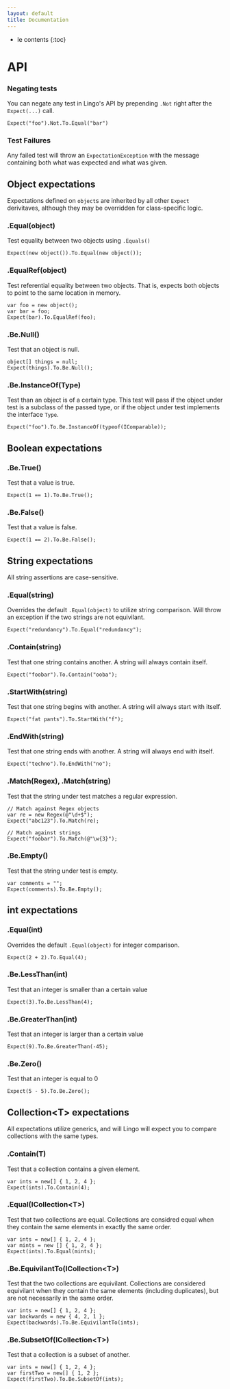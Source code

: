 ```yaml
---
layout: default
title: Documentation
---
```


* le contents
{:toc}

# API

### Negating tests

You can negate any test in Lingo's API by prepending `.Not` right after the
`Expect(...)` call.

~~~
Expect("foo").Not.To.Equal("bar")
~~~

### Test Failures

Any failed test will throw an `ExpectationException` with the message containing
both what was expected and what was given.

## Object expectations

Expectations defined on `object`s are inherited by all other `Expect`
derivitaves, although they may be overridden for class-specific logic.

### .Equal(object)

Test equality between two objects using `.Equals()`

~~~
Expect(new object()).To.Equal(new object());
~~~

### .EqualRef(object)

Test referential equality between two objects. That is, expects both objects to
point to the same location in memory.

~~~
var foo = new object();
var bar = foo;
Expect(bar).To.EqualRef(foo);
~~~

### .Be.Null()

Test that an object is null.

~~~
object[] things = null;
Expect(things).To.Be.Null();
~~~

### .Be.InstanceOf(Type)

Test than an object is of a certain type. This test will pass if the object
under test is a subclass of the passed type, or if the object under test
implements the interface `Type`.

~~~
Expect("foo").To.Be.InstanceOf(typeof(IComparable));
~~~

## Boolean expectations

### .Be.True()

Test that a value is true.

~~~
Expect(1 == 1).To.Be.True();
~~~

### .Be.False()

Test that a value is false.

~~~
Expect(1 == 2).To.Be.False();
~~~

## String expectations

All string assertions are case-sensitive.

### .Equal(string)

Overrides the default `.Equal(object)` to utilize string comparison. Will throw
an exception if the two strings are not equivilant.

~~~
Expect("redundancy").To.Equal("redundancy");
~~~

### .Contain(string)

Test that one string contains another. A string will always contain itself.

~~~
Expect("foobar").To.Contain("ooba");
~~~

### .StartWith(string)

Test that one string begins with another. A string will always start with
itself.

~~~
Expect("fat pants").To.StartWith("f");
~~~

### .EndWith(string)

Test that one string ends with another. A string will always end with
itself.

~~~
Expect("techno").To.EndWith("no");
~~~

### .Match(Regex), .Match(string)

Test that the string under test matches a regular expression.

~~~
// Match against Regex objects
var re = new Regex(@"\d+$");
Expect("abc123").To.Match(re);

// Match against strings
Expect("foobar").To.Match(@"\w{3}");
~~~

### .Be.Empty()

Test that the string under test is empty.

~~~
var comments = "";
Expect(comments).To.Be.Empty();
~~~

## int expectations

### .Equal(int)

Overrides the default `.Equal(object)` for integer comparison.

~~~
Expect(2 + 2).To.Equal(4);
~~~

### .Be.LessThan(int)

Test that an integer is smaller than a certain value

~~~
Expect(3).To.Be.LessThan(4);
~~~

### .Be.GreaterThan(int)

Test that an integer is larger than a certain value

~~~
Expect(9).To.Be.GreaterThan(-45);
~~~

### .Be.Zero()

Test that an integer is equal to 0

~~~
Expect(5 - 5).To.Be.Zero();
~~~

## Collection&lt;T&gt; expectations

All expectations utilize generics, and will Lingo will expect you to compare
collections with the same types.

### .Contain(T)

Test that a collection contains a given element.

~~~
var ints = new[] { 1, 2, 4 };
Expect(ints).To.Contain(4);
~~~

### .Equal(ICollection&lt;T&gt;)

Test that two collections are equal. Collections are considred equal when they
contain the same elements in exactly the same order.

~~~
var ints = new[] { 1, 2, 4 };
var mints = new [] { 1, 2, 4 };
Expect(ints).To.Equal(mints);
~~~

### .Be.EquivilantTo(ICollection&lt;T&gt;)

Test that the two collections are equivilant. Collections are considered
equivilant when they contain the same elements (including duplicates), but are
not necessarily in the same order.

~~~
var ints = new[] { 1, 2, 4 };
var backwards = new { 4, 2, 1 };
Expect(backwards).To.Be.EquivilantTo(ints);
~~~

### .Be.SubsetOf(ICollection&lt;T&gt;)

Test that a collection is a subset of another.

~~~
var ints = new[] { 1, 2, 4 };
var firstTwo = new[] { 1, 2 };
Expect(firstTwo).To.Be.SubsetOf(ints);
~~~
